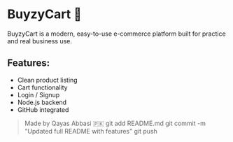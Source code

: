 # BuyzyCart 🛒
BuyzyCart is a modern, easy-to-use e-commerce platform built for practice and real business use.

## Features:
- Clean product listing
- Cart functionality
- Login / Signup
- Node.js backend
- GitHub integrated
> Made by Qayas Abbasi 🇵🇰
git add README.md
git commit -m "Updated full README with features"
git push
